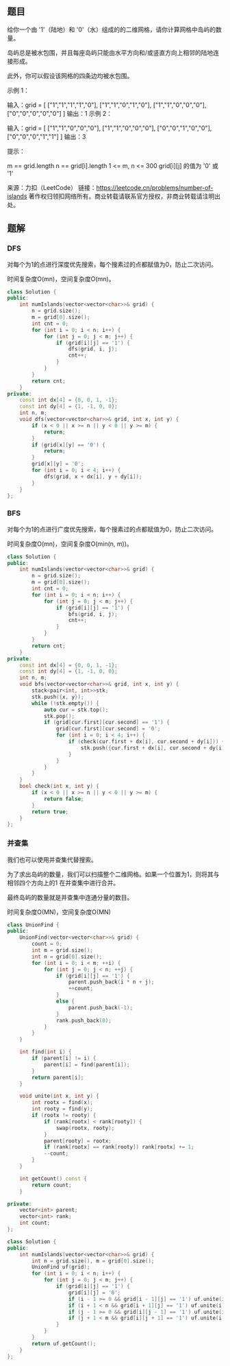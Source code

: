 ## 题目

给你一个由 '1'（陆地）和 '0'（水）组成的的二维网格，请你计算网格中岛屿的数量。

岛屿总是被水包围，并且每座岛屿只能由水平方向和/或竖直方向上相邻的陆地连接形成。

此外，你可以假设该网格的四条边均被水包围。

 

示例 1：

输入：grid = [
  ["1","1","1","1","0"],
  ["1","1","0","1","0"],
  ["1","1","0","0","0"],
  ["0","0","0","0","0"]
]
输出：1
示例 2：

输入：grid = [
  ["1","1","0","0","0"],
  ["1","1","0","0","0"],
  ["0","0","1","0","0"],
  ["0","0","0","1","1"]
]
输出：3


提示：

m == grid.length
n == grid[i].length
1 <= m, n <= 300
grid[i][j] 的值为 '0' 或 '1'

来源：力扣（LeetCode）
链接：https://leetcode.cn/problems/number-of-islands
著作权归领扣网络所有。商业转载请联系官方授权，非商业转载请注明出处。

## 题解

### DFS

对每个为1的点进行深度优先搜索，每个搜素过的点都赋值为0，防止二次访问。

时间复杂度O(mn)，空间复杂度O(mn)。

```c++
class Solution {
public:
    int numIslands(vector<vector<char>>& grid) {
        n = grid.size();
        m = grid[0].size();
        int cnt = 0;
        for (int i = 0; i < n; i++) {
            for (int j = 0; j < m; j++) {
                if (grid[i][j] == '1') {
                    dfs(grid, i, j);
                    cnt++;
                }
            }
        }
        return cnt;
    }
private:
    const int dx[4] = {0, 0, 1, -1};
    const int dy[4] = {1, -1, 0, 0};
    int n, m;
    void dfs(vector<vector<char>>& grid, int x, int y) {
        if (x < 0 || x >= n || y < 0 || y >= m) {
            return;
        }
        if (grid[x][y] == '0') {
            return;
        }
        grid[x][y] = '0';
        for (int i = 0; i < 4; i++) {
            dfs(grid, x + dx[i], y + dy[i]);
        }
    }
};
```

### BFS

对每个为1的点进行广度优先搜索，每个搜素过的点都赋值为0，防止二次访问。

时间复杂度O(mn)，空间复杂度O(min(n, m))。

```c++
class Solution {
public:
    int numIslands(vector<vector<char>>& grid) {
        n = grid.size();
        m = grid[0].size();
        int cnt = 0;
        for (int i = 0; i < n; i++) {
            for (int j = 0; j < m; j++) {
                if (grid[i][j] == '1') {
                    bfs(grid, i, j);
                    cnt++;
                }
            }
        }
        return cnt;
    }
private:
    const int dx[4] = {0, 0, 1, -1};
    const int dy[4] = {1, -1, 0, 0};
    int n, m;
    void bfs(vector<vector<char>>& grid, int x, int y) {
        stack<pair<int, int>>stk;
        stk.push({x, y});
        while (!stk.empty()) {
            auto cur = stk.top();
            stk.pop();
            if (grid[cur.first][cur.second] == '1') {
                grid[cur.first][cur.second] = '0';
                for (int i = 0; i < 4; i++) {
                    if (check(cur.first + dx[i], cur.second + dy[i])) {
                        stk.push({cur.first + dx[i], cur.second + dy[i]});
                    }    
                }
            }
        }
    }
    bool check(int x, int y) {
        if (x < 0 || x >= n || y < 0 || y >= m) {
            return false;
        }
        return true;
    }
};
```

### 并查集

我们也可以使用并查集代替搜索。

为了求出岛屿的数量，我们可以扫描整个二维网格。如果一个位置为1，则将其与相邻四个方向上的1 在并查集中进行合并。

最终岛屿的数量就是并查集中连通分量的数目。

时间复杂度O(MN)，空间复杂度O(MN)

```c++
class UnionFind {
public:
    UnionFind(vector<vector<char>>& grid) {
        count = 0;
        int m = grid.size();
        int n = grid[0].size();
        for (int i = 0; i < m; ++i) {
            for (int j = 0; j < n; ++j) {
                if (grid[i][j] == '1') {
                    parent.push_back(i * n + j);
                    ++count;
                }
                else {
                    parent.push_back(-1);
                }
                rank.push_back(0);
            }
        }
    }

    int find(int i) {
        if (parent[i] != i) {
            parent[i] = find(parent[i]);
        }
        return parent[i];
    }

    void unite(int x, int y) {
        int rootx = find(x);
        int rooty = find(y);
        if (rootx != rooty) {
            if (rank[rootx] < rank[rooty]) {
                swap(rootx, rooty);
            }
            parent[rooty] = rootx;
            if (rank[rootx] == rank[rooty]) rank[rootx] += 1;
            --count;
        }
    }

    int getCount() const {
        return count;
    }

private:
    vector<int> parent;
    vector<int> rank;
    int count;
};

class Solution {
public:
    int numIslands(vector<vector<char>>& grid) {
        int n = grid.size(), m = grid[0].size();
        UnionFind uf(grid);
        for (int i = 0; i < n; i++) {
            for (int j = 0; j < m; j++) {
                if (grid[i][j] == '1') {
                    grid[i][j] = '0';
                    if (i - 1 >= 0 && grid[i - 1][j] == '1') uf.unite(i * m + j, (i - 1) * m + j);
                    if (i + 1 < n && grid[i + 1][j] == '1') uf.unite(i * m + j, (i + 1) * m + j);
                    if (j - 1 >= 0 && grid[i][j - 1] == '1') uf.unite(i * m + j, i * m + j - 1);
                    if (j + 1 < m && grid[i][j + 1] == '1') uf.unite(i * m + j, i * m + j + 1);
                }
            }
        }
        return uf.getCount();
    }
};

```

